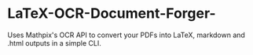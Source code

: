 # LaTeX-OCR-Document-Forger-
Uses Mathpix's OCR API to convert your PDFs into LaTeX, markdown and .html outputs in a simple CLI. 
